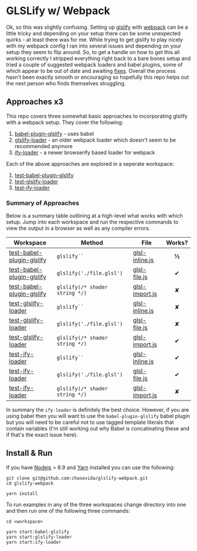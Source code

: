 # GLSLify w/ Webpack



Ok, so this was slightly confusing. Setting up [glslify](https://github.com/glslify/glslify) with [webpack](https://webpack.js.org/) can be a little tricky and depending on your setup there can be some unexpected quirks - at least there was for me. While trying to get glslify to play nicely with my webpack config I ran into several issues and depending on your setup they seem to flip around. So, to get a handle on how to get this all working correctly I stripped everything right back to a bare bones setup and tried a couple of suggested webpack loaders and babel plugins, some of which appear to be out of date and awaiting [fixes](https://github.com/glslify/babel-plugin-glslify/pull/9.). Overall the process hasn't been exactly smooth or encouraging so hopefully this repo helps out the next person who finds themselves struggling.



## Approaches x3

This repo covers three somewhat basic approaches to incorporating glslify with a webpack setup. They cover the following:



1. [babel-plugin-glslify](https://github.com/glslify/babel-plugin-glslify) - uses babel
2. [glslify-loader](https://github.com/glslify/glslify-loader) - an older webpack loader which doesn't seem to be recommended anymore
3. [ify-loader](https://github.com/browserify/ify-loader) - a newer browserify based loader for webpack



Each of the above approaches are explored in a seperate workspace:



1. [test-babel-plugin-glslify](test-babel-plugin-glslify)
2. [test-glslify-loader](test-glslify-loader)
3. [test-ify-loader](test-ify-loader)



### Summary of Approaches

Below is a summary table outlining at a high-level what works with which setup. Jump into each workspace and run the respective commands to view the output in a browser as well as any compiler errors.



| Workspace                                | Method                         | File                                     | Works? |
| ---------------------------------------- | ------------------------------ | ---------------------------------------- | :----: |
| [test-babel-plugin-glslify](test-babel-plugin-glslify) | `glslify`` `                   | [glsl-inline.js](test-babel-plugin-glslify/src/glsl-inline.js) | **½**  |
| [test-babel-plugin-glslify](test-babel-plugin-glslify) | `glslify('./file.glsl')`       | [glsl-file.js](test-babel-plugin-glslify/src/glsl-file.js) |   ✔    |
| [test-babel-plugin-glslify](test-babel-plugin-glslify) | `glslify(/* shader string */)` | [glsl-import.js](test-babel-plugin-glslify/src/glsl-import.js) |   ✘    |
| [test-glslify-loader](test-glslify-loader) | `glslify`` `                   | [glsl-inline.js](test-glslify-loader/src/glsl-inline.js) |   ✘    |
| [test-glslify-loader](test-glslify-loader) | `glslify('./file.glsl')`       | [glsl-file.js](test-glslify-loader/src/glsl-file.js) |   ✘    |
| [test-glslify-loader](test-glslify-loader) | `glslify(/* shader string */)` | [glsl-import.js](test-glslify-loader/src/glsl-import.js) |   ✔    |
| [test-ify-loader](test-ify-loader)       | `glslify`` `                   | [glsl-inline.js](test-ify-loader/src/glsl-inline.js) |   ✔    |
| [test-ify-loader](test-ify-loader)       | `glslify('./file.glsl')`       | [glsl-file.js](test-ify-loader/src/glsl-file.js) |   ✔    |
| [test-ify-loader](test-ify-loader)       | `glslify(/* shader string */)` | [glsl-import.js](test-ify-loader/src/glsl-import.js) |   ✘    |



In summary the `ify-loader` is definitely the best choice. However, if you are using babel then you will want to use the `babel-plugin-glslify` babel plugin but you will need to be careful not to use tagged template literals that contain variables (I'm still working out why Babel is concatinating these and if that's the exact issue here).



##  Install & Run

If you have [Nodejs](https://nodejs.org/en/) > 8.9 and [Yarn](https://yarnpkg.com/en/) installed you can use the following:

 

```
git clone git@github.com:chasevida/glslify-webpack.git
cd glslify-webpack

yarn install
```



To run examples in any of the three workspaces change directory into one and then run one of the following three commands:



```
cd <workspace>

yarn start:babel-glslify
yarn start:glslify-loader
yarn start:ify-loader
```

